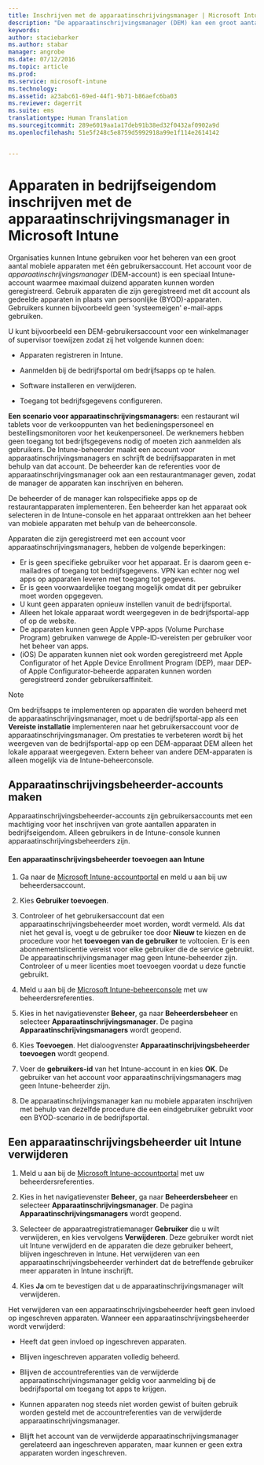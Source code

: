 ```yaml
---
title: Inschrijven met de apparaatinschrijvingsmanager | Microsoft Intune
description: "De apparaatinschrijvingsmanager (DEM) kan een groot aantal mobiele apparaten in bedrijfseigendom beheren via één gebruikersaccount."
keywords: 
author: staciebarker
ms.author: stabar
manager: angrobe
ms.date: 07/12/2016
ms.topic: article
ms.prod: 
ms.service: microsoft-intune
ms.technology: 
ms.assetid: a23abc61-69ed-44f1-9b71-b86aefc6ba03
ms.reviewer: dagerrit
ms.suite: ems
translationtype: Human Translation
ms.sourcegitcommit: 289e6019aa1a17deb91b38ed32f0432af0902a9d
ms.openlocfilehash: 51e5f248c5e8759d5992918a99e1f114e2614142


---
```



# <a name="enroll-corporateowned-devices-with-the-device-enrollment-manager-in-microsoft-intune"></a>Apparaten in bedrijfseigendom inschrijven met de apparaatinschrijvingsmanager in Microsoft Intune
Organisaties kunnen Intune gebruiken voor het beheren van een groot aantal mobiele apparaten met één gebruikersaccount. Het account voor de *apparaatinschrijvingsmanager* (DEM-account) is een speciaal Intune-account waarmee maximaal duizend apparaten kunnen worden geregistreerd. Gebruik apparaten die zijn geregistreerd met dit account als gedeelde apparaten in plaats van persoonlijke (BYOD)-apparaten. Gebruikers kunnen bijvoorbeeld geen 'systeemeigen' e-mail-apps gebruiken.

U kunt bijvoorbeeld een DEM-gebruikersaccount voor een winkelmanager of supervisor toewijzen zodat zij het volgende kunnen doen:

-   Apparaten registreren in Intune.

-   Aanmelden bij de bedrijfsportal om bedrijfsapps op te halen.

-   Software installeren en verwijderen.

-   Toegang tot bedrijfsgegevens configureren.


**Een scenario voor apparaatinschrijvingsmanagers:** een restaurant wil tablets voor de verkooppunten van het bedieningspersoneel en bestellingsmonitoren voor het keukenpersoneel. De werknemers hebben geen toegang tot bedrijfsgegevens nodig of moeten zich aanmelden als gebruikers. De Intune-beheerder maakt een account voor apparaatinschrijvingsmanagers en schrijft de bedrijfsapparaten in met behulp van dat account. De beheerder kan de referenties voor de apparaatinschrijvingsmanager ook aan een restaurantmanager geven, zodat de manager de apparaten kan inschrijven en beheren.

De beheerder of de manager kan rolspecifieke apps op de restaurantapparaten implementeren. Een beheerder kan het apparaat ook selecteren in de Intune-console en het apparaat onttrekken aan het beheer van mobiele apparaten met behulp van de beheerconsole.

Apparaten die zijn geregistreerd met een account voor apparaatinschrijvingsmanagers, hebben de volgende beperkingen:
  - Er is geen specifieke gebruiker voor het apparaat. Er is daarom geen e-mailadres of toegang tot bedrijfsgegevens. VPN kan echter nog wel apps op apparaten leveren met toegang tot gegevens.
  - Er is geen voorwaardelijke toegang mogelijk omdat dit per gebruiker moet worden opgegeven.
  - U kunt geen apparaten opnieuw instellen vanuit de bedrijfsportal.
  - Alleen het lokale apparaat wordt weergegeven in de bedrijfsportal-app of op de website.
  - De apparaten kunnen geen Apple VPP-apps (Volume Purchase Program) gebruiken vanwege de Apple-ID-vereisten per gebruiker voor het beheer van apps.
  - (iOS) De apparaten kunnen niet ook worden geregistreerd met Apple Configurator of het Apple Device Enrollment Program (DEP), maar DEP- of Apple Configurator-beheerde apparaten kunnen worden geregistreerd zonder gebruikersaffiniteit.

> [!NOTE]
> Om bedrijfsapps te implementeren op apparaten die worden beheerd met de apparaatinschrijvingsmanager, moet u de bedrijfsportal-app als een **Vereiste installatie** implementeren naar het gebruikersaccount voor de apparaatinschrijvingsmanager.
> Om prestaties te verbeteren wordt bij het weergeven van de bedrijfsportal-app op een DEM-apparaat DEM alleen het lokale apparaat weergegeven. Extern beheer van andere DEM-apparaten is alleen mogelijk via de Intune-beheerconsole.

## <a name="create-device-enrollment-manager-accounts"></a>Apparaatinschrijvingsbeheerder-accounts maken
Apparaatinschrijvingsbeheerder-accounts zijn gebruikersaccounts met een machtiging voor het inschrijven van grote aantallen apparaten in bedrijfseigendom. Alleen gebruikers in de Intune-console kunnen apparaatinschrijvingsbeheerders zijn.

#### <a name="add-a-device-enrollment-manager-to-intune"></a>Een apparaatinschrijvingsbeheerder toevoegen aan Intune

1.  Ga naar de [Microsoft Intune-accountportal](http://go.microsoft.com/fwlink/?LinkId=698854) en meld u aan bij uw beheerdersaccount.

2.  Kies **Gebruiker toevoegen**.

3.  Controleer of het gebruikersaccount dat een apparaatinschrijvingsbeheerder moet worden, wordt vermeld. Als dat niet het geval is, voegt u de gebruiker toe door **Nieuw** te kiezen en de procedure voor het **toevoegen van de gebruiker** te voltooien. Er is een abonnementslicentie vereist voor elke gebruiker die de service gebruikt. De apparaatinschrijvingsmanager mag geen Intune-beheerder zijn. Controleer of u meer licenties moet toevoegen voordat u deze functie gebruikt.

4.  Meld u aan bij de [Microsoft Intune-beheerconsole](http://manage.microsoft.com) met uw beheerdersreferenties.

5.  Kies in het navigatievenster **Beheer**, ga naar **Beheerdersbeheer** en selecteer **Apparaatinschrijvingsmanager**. De pagina **Apparaatinschrijvingsmanagers** wordt geopend.

6.  Kies **Toevoegen**. Het dialoogvenster **Apparaatinschrijvingsbeheerder toevoegen** wordt geopend.

7.  Voer de **gebruikers-id** van het Intune-account in en kies **OK**. De gebruiker van het account voor apparaatinschrijvingsmanagers mag geen Intune-beheerder zijn.

8.  De apparaatinschrijvingsmanager kan nu mobiele apparaten inschrijven met behulp van dezelfde procedure die een eindgebruiker gebruikt voor een BYOD-scenario in de bedrijfsportal.

## <a name="delete-a-device-enrollment-manager-from-intune"></a>Een apparaatinschrijvingsbeheerder uit Intune verwijderen

1.  Meld u aan bij de [Microsoft Intune-accountportal](http://manage.microsoft.com) met uw beheerdersreferenties.

2.  Kies in het navigatievenster **Beheer**, ga naar **Beheerdersbeheer** en selecteer **Apparaatinschrijvingsmanager**. De pagina **Apparaatinschrijvingsmanagers** wordt geopend.

3.  Selecteer de apparaatregistratiemanager **Gebruiker** die u wilt verwijderen, en kies vervolgens **Verwijderen**. Deze gebruiker wordt niet uit Intune verwijderd en de apparaten die deze gebruiker beheert, blijven ingeschreven in Intune. Het verwijderen van een apparaatinschrijvingsbeheerder verhindert dat de betreffende gebruiker meer apparaten in Intune inschrijft.

4.  Kies **Ja** om te bevestigen dat u de apparaatinschrijvingsmanager wilt verwijderen.

Het verwijderen van een apparaatinschrijvingsbeheerder heeft geen invloed op ingeschreven apparaten. Wanneer een apparaatinschrijvingsbeheerder wordt verwijderd:

-   Heeft dat geen invloed op ingeschreven apparaten.

-   Blijven ingeschreven apparaten volledig beheerd.

-   Blijven de accountreferenties van de verwijderde apparaatinschrijvingsmanager geldig voor aanmelding bij de bedrijfsportal om toegang tot apps te krijgen.

-   Kunnen apparaten nog steeds niet worden gewist of buiten gebruik worden gesteld met de accountreferenties van de verwijderde apparaatinschrijvingsmanager.

-   Blijft het account van de verwijderde apparaatinschrijvingsmanager gerelateerd aan ingeschreven apparaten, maar kunnen er geen extra apparaten worden ingeschreven.



<!--HONumber=Nov16_HO1-->


